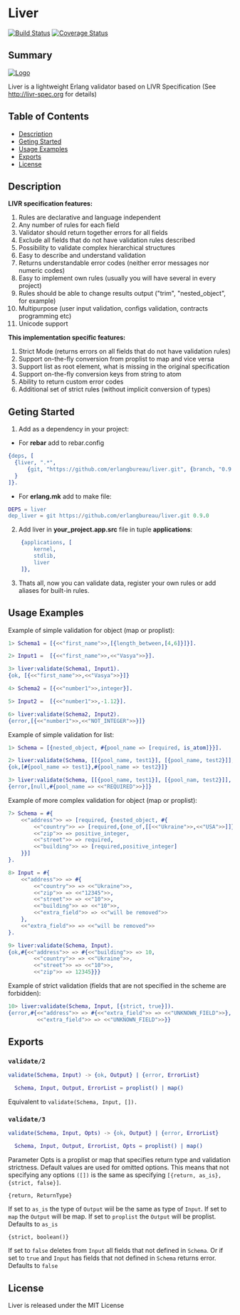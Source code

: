 # Liver
[![Build Status](https://github.com/erlangbureau/liver/actions/workflows/ci.yml/badge.svg)](https://github.com/erlangbureau/liver/actions)
[![Coverage Status](https://coveralls.io/repos/github/erlangbureau/liver/badge.svg?branch=master)](https://coveralls.io/github/erlangbureau/liver?branch=master)

## Summary
[![Logo](https://upload.wikimedia.org/wikipedia/commons/d/d4/Liver.svg)]()

Liver is a lightweight Erlang validator based on LIVR Specification (See http://livr-spec.org for details)

## Table of Contents
* [Description](#description)
* [Geting Started](#geting-started)
* [Usage Examples](#usage-examples)
* [Exports](#exports)
* [License](#license)

## <a name='description'></a>Description
**LIVR specification features:**

1. Rules are declarative and language independent
2. Any number of rules for each field
3. Validator should return together errors for all fields
4. Exclude all fields that do not have validation rules described
5. Possibility to validate complex hierarchical structures
6. Easy to describe and understand validation
7. Returns understandable error codes (neither error messages nor numeric codes)
8. Easy to implement own rules (usually you will have several in every project)
9. Rules should be able to change results output ("trim", "nested_object", for example)
10. Multipurpose (user input validation, configs validation, contracts programming etc)
11. Unicode support

**This implementation specific features:**
1. Strict Mode (returns errors on all fields that do not have validation rules)
2. Support on-the-fly conversion from proplist to map and vice versa
3. Support list as root element, what is missing in the original specification
4. Support on-the-fly conversion keys from string to atom
5. Ability to return custom error codes
6. Additional set of strict rules (without implicit conversion of types)



## <a name='geting-started'></a>Geting Started
1. Add as a dependency in your project:
  * For **rebar** add to rebar.config
  ```erl
{deps, [
    {liver, ".*",
        {git, "https://github.com/erlangbureau/liver.git", {branch, "0.9.0"}}
    }
]}.
```

  * For **erlang.mk** add to make file:
```erl
DEPS = liver
dep_liver = git https://github.com/erlangbureau/liver.git 0.9.0
```

2. Add liver in **your_project.app.src** file in tuple **applications**:
```erl
    {applications, [
        kernel,
        stdlib,
        liver
    ]},
```
3. Thats all, now you can validate data, register your own rules or add aliases for built-in rules.

## <a name='usage-examples'></a>Usage Examples

Example of simple validation for object (map or proplist):
```erl
1> Schema1 = [{<<"first_name">>,[{length_between,[4,6]}]}].

2> Input1 =  [{<<"first_name">>,<<"Vasya">>}].

3> liver:validate(Schema1, Input1).
{ok, [{<<"first_name">>,<<"Vasya">>}]}

4> Schema2 = [{<<"number1">>,integer}].

5> Input2 =  [{<<"number1">>,-1.12}].

6> liver:validate(Schema2, Input2).
{error,[{<<"number1">>,<<"NOT_INTEGER">>}]}
```

Example of simple validation for list:
```erl
1> Schema = [{nested_object, #{pool_name => [required, is_atom]}}].

2> liver:validate(Schema, [[{pool_name, test1}], [{pool_name, test2}]], #{return => map}).
{ok,[#{pool_name => test1},#{pool_name => test2}]}

3> liver:validate(Schema, [[{pool_name, test1}], [{pool_nam, test2}]], #{return => map}).
{error,[null,#{pool_name => <<"REQUIRED">>}]}
```

Example of more complex validation for object (map or proplist):
```erl
7> Schema = #{
    <<"address">> => [required, {nested_object, #{
        <<"country">> => [required,{one_of,[[<<"Ukraine">>,<<"USA">>]]}],
        <<"zip">> => positive_integer,
        <<"street">> => required,
        <<"building">> => [required,positive_integer]
    }}]
}.

8> Input = #{
    <<"address">> => #{
        <<"country">> => <<"Ukraine">>,
        <<"zip">> => <<"12345">>,
        <<"street">> => <<"10">>,
        <<"building">> => <<"10">>,
        <<"extra_field">> => <<"will be removed">>
    },
    <<"extra_field">> => <<"will be removed">>
}.

9> liver:validate(Schema, Input).
{ok,#{<<"address">> => #{<<"building">> => 10,
        <<"country">> => <<"Ukraine">>,
        <<"street">> => <<"10">>,
        <<"zip">> => 12345}}}
```

Example of strict validation (fields that are not specified in the scheme are forbidden):
```erl
10> liver:validate(Schema, Input, [{strict, true}]).
{error,#{<<"address">> => #{<<"extra_field">> => <<"UNKNOWN_FIELD">>},
         <<"extra_field">> => <<"UNKNOWN_FIELD">>}}
```
## <a name='exports'></a>Exports

### `validate/2`

```erlang
validate(Schema, Input) -> {ok, Output} | {error, ErrorList}

  Schema, Input, Output, ErrorList = proplist() | map()
```
  Equivalent to `validate(Schema, Input, []).`

### `validate/3`

```erlang
validate(Schema, Input, Opts) -> {ok, Output} | {error, ErrorList}

  Schema, Input, Output, ErrorList, Opts = proplist() | map()
```
Parameter Opts is a proplist or map that specifies return type and validation strictness. Default values are used for omitted options. This means that not specifying any options `([])` is the same as specifying `[{return, as_is}, {strict, false}]`.

`{return, ReturnType}`

If set to `as_is` the type of `Output` wiil be the same as type of `Input`. If set to `map` the `Output` will be map. If set to `proplist` the `Output` will be proplist. Defaults to `as_is`

`{strict, boolean()}`

If set to `false` deletes from `Input` all fields that not defined in `Schema`. Or if set to `true` and `Input` has fields that not defined in `Schema` returns error. Defaults to `false`

## <a name='license'></a>License

Liver is released under the MIT License
